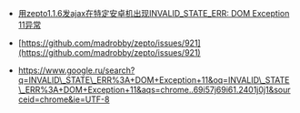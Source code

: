 * [用zepto1.1.6发ajax在特定安卓机出现INVALID\_STATE\_ERR: DOM Exception 11异常](https://github.com/imweb/mobile/issues/6)

* [https://github.com/madrobby/zepto/issues/921](https://github.com/madrobby/zepto/issues/921)

* https://www.google.ru/search?q=INVALID\_STATE\_ERR%3A+DOM+Exception+11&oq=INVALID\_STATE\_ERR%3A+DOM+Exception+11&aqs=chrome..69i57j69i61.2401j0j1&sourceid=chrome&ie=UTF-8



